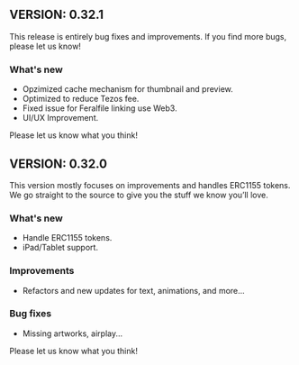 ## VERSION: 0.32.1
This release is entirely bug fixes and improvements. If you find more bugs, please let us know!

### What's new
- Opzimized cache mechanism for thumbnail and preview.
- Optimized to reduce Tezos fee.
- Fixed issue for Feralfile linking use Web3.
- UI/UX Improvement.

Please let us know what you think!


## VERSION: 0.32.0

This version mostly focuses on improvements and handles ERC1155 tokens. We go straight to the source to give you the stuff we know you’ll love.

### What's new
- Handle ERC1155 tokens.
- iPad/Tablet support.

### Improvements
- Refactors and new updates for text, animations, and more...

### Bug fixes
- Missing artworks, airplay...

Please let us know what you think!
